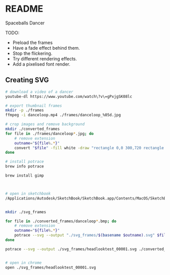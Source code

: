 # README
Spaceballs Dancer

TODO:
* Preload the frames
* Have a fade effect behind them.
* Stop the flickering.
* Try different rendering effects. 
* Add a pixelised font render.  

## Creating SVG

```sh
# download a video of a dancer
youtube-dl https://www.youtube.com/watch\?v\=gPxjgSK08lc

# export thumbnail frames
mkdir -p ./frames
ffmpeg -i danceloop.mp4 ./frames/danceloop_%05d.jpg

# crop images and remove background
mkdir ./converted_frames
for file in ./frames/danceloop*.jpg; do
    # remove extension
    outname="${file%.*}"
    convert "$file" -fill white -draw "rectangle 0,0 300,720 rectangle 950,0 1280,720" ./converted_frames/"$(basename $outname).bmp"
done

# install potrace 
brew info potrace

brew install gimp



# open in sketchbook
/Applications/Autodesk/SketchBook/SketchBook.app/Contents/MacOS/SketchBook ./converted_frames/headlooktest_00002.bmp 


mkdir ./svg_frames

for file in ./converted_frames/danceloop*.bmp; do
    # remove extension
    outname="${file%.*}"
    potrace --svg --output "./svg_frames/$(basename $outname).svg" $file
done

potrace --svg --output ./svg_frames/headlooktest_00001.svg ./converted_frames/headlooktest_00001.bmp 


# open in chrome
open ./svg_frames/headlooktest_00001.svg     

```